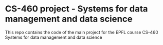 # CS-460 project - Systems for data management and data science
This repo contains the code of the main project for the EPFL course CS-460 Systems for data management and data science